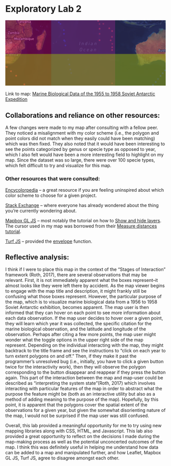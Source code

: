 
# Exploratory Lab 2

![alt text](https://github.com/sjafroudi/sjafroudi-web/blob/gh-pages/G472Lab2/1.png)

Link to map: [Marine Biological Data of the 1955 to 1958 Soviet Antarctic Expedition](https://sjafroudi.github.io/sjafroudi-web/MarineBiologicalData.html)

## Collaborations and reliance on other resources:

A few changes were made to my map after consulting with a fellow peer. They noticed a misalignment with my color scheme (i.e., the polygon and point colors did not match when they easily could have been matching) which was then fixed. They also noted that it would have been interesting to see the points categorized by genus or specie type as opposed to year, which I also felt would have been a more interesting field to highlight on my map. Since the dataset was so large, there were over 100 specie types, which felt difficult to try and visualize for this map. 

### Other resources that were consulted:

[Encycolorpedia](https://encycolorpedia.com/) – a great resource if you are feeling uninspired about which color scheme to choose for a given project.

[Stack Exchange](https://stackexchange.com/) – where everyone has already wondered about the thing you’re currently wondering about.

[Mapbox GL JS](https://www.mapbox.com/mapbox-gljs) – most notably the tutorial on how to [Show and hide layers](https://docs.mapbox.com/mapbox-gl-js/example/measure/). The cursor used in my map was borrowed from their [Measure distances tutorial](https://docs.mapbox.com/mapbox-gl-js/example/toggle-layers/). 

[Turf JS](https://turfjs.org/) – provided the [envelope](https://turfjs.org/docs/#envelope) function.

## Reflective analysis:

I think if I were to place this map in the context of the “Stages of Interaction” framework (Roth, 2017), there are several observations that may be relevant. First, it is not immediately apparent what the boxes represent–it almost looks like they were left there by accident. As the map viewer begins to engage with the map title and description, it might frankly still be confusing what those boxes represent. However, the particular purpose of the map, which is to visualize marine biological data from a 1956 to 1958 Soviet Antarctic exhibition, becomes apparent. The map user is then informed that they can hover on each point to see more information about each data observation. If the map user decides to hover over a given point, they will learn which year it was collected, the specific citation for the marine biological observation, and the latitude and longitude of the observation. Perhaps after citing a few more points, the map user might wonder what the toggle options in the upper right side of the map represent. Depending on the individual interacting with the map, they might backtrack to the title frame and see the instructions to “click on each year to turn extent polygons on and off.” Then, if they make it past the programmer’s unresolved bug (i.e., initially, you have to click a given button twice for the interactivity work), then they will observe the polygon corresponding to the button disappear and reappear if they press the button again. This part of the interaction between the map and map-user could be described as “interpreting the system state”(Roth, 2017) which involves interacting with particular features of the map in order to abstract what the purpose the feature might be (both as an interactive utility but also as a method of adding meaning to the purpose of the map). Hopefully, by this point, it is apparent that the polygons cover the spatial extent of the observations for a given year, but given the somewhat disorienting nature of the map, I would not be surprised if the map user was still confused. 

Overall, this lab provided a meaningful opportunity for me to try using new mapping libraries along with CSS, HTML, and Javascript. This lab also provided a great opportunity to reflect on the decisions I made during the map-making process as well as the potential unconcerted outcomes of the map. I think this was definitely useful in helping me understand how data can be added to a map and manipulated further, and how Leaflet, Mapbox GL JS, Turf JS, agree to disagree amongst each other. 
